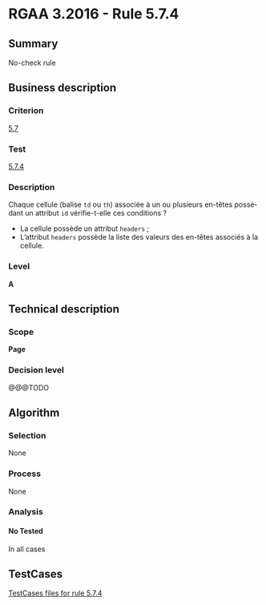 # RGAA 3.2016 - Rule 5.7.4

## Summary
No-check rule


## Business description

### Criterion
[5.7](http://references.modernisation.gouv.fr/rgaa-accessibilite/criteres.html#crit-5-7)

### Test
[5.7.4](http://references.modernisation.gouv.fr/rgaa-accessibilite/criteres.html#test-5-7-4)

### Description
<div lang="fr">Chaque cellule (balise <code lang="en">td</code> ou <code lang="en">th</code>) associ&#xE9;e &#xE0; un ou plusieurs en-t&#xEA;tes poss&#xE9;dant un attribut <code lang="en">id</code> v&#xE9;rifie-t-elle ces conditions&nbsp;? <ul><li>La cellule poss&#xE8;de un attribut <code lang="en">headers</code>&nbsp;;</li> <li>L&#x2019;attribut <code lang="en">headers</code> poss&#xE8;de la liste des valeurs des en-t&#xEA;tes associ&#xE9;s &#xE0; la cellule.</li> </ul></div>

### Level
**A**


## Technical description

### Scope
**Page**

### Decision level
@@@TODO


## Algorithm

### Selection
None

### Process
None

### Analysis

#### No Tested
In all cases


##  TestCases

[TestCases files for rule 5.7.4](https://github.com/Asqatasun/Asqatasun/tree/develop/rules/rules-rgaa3.2016/src/test/resources/testcases/rgaa32016/Rgaa32016Rule050704/)


